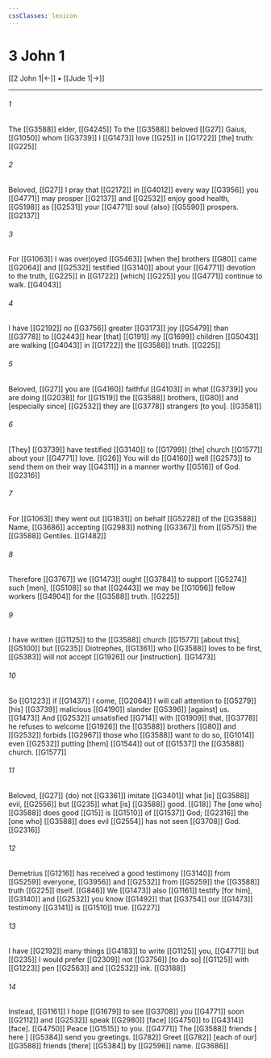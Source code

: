 ```yaml
---
cssClasses: lexicon
---
```


# 3 John 1

[[2 John 1|←]] • [[Jude 1|→]]

---

###### 1
The [[G3588]] elder, [[G4245]] To the [[G3588]] beloved [[G27]] Gaius, [[G1050]] whom [[G3739]] I [[G1473]] love [[G25]] in [[G1722]] [the] truth: [[G225]]

###### 2
Beloved, [[G27]] I pray that [[G2172]] in [[G4012]] every way [[G3956]] you [[G4771]] may prosper [[G2137]] and [[G2532]] enjoy good health, [[G5198]] as [[G2531]] your [[G4771]] soul {also} [[G5590]] prospers. [[G2137]]

###### 3
For [[G1063]] I was overjoyed [[G5463]] [when the] brothers [[G80]] came [[G2064]] and [[G2532]] testified [[G3140]] about your [[G4771]] devotion to the truth, [[G225]] in [[G1722]] [which] [[G225]] you [[G4771]] continue to walk. [[G4043]]

###### 4
I have [[G2192]] no [[G3756]] greater [[G3173]] joy [[G5479]] than [[G3778]] to [[G2443]] hear [that] [[G191]] my [[G1699]] children [[G5043]] are walking [[G4043]] in [[G1722]] the [[G3588]] truth. [[G225]]

###### 5
Beloved, [[G27]] you are [[G4160]] faithful [[G4103]] in what [[G3739]] you are doing [[G2038]] for [[G1519]] the [[G3588]] brothers, [[G80]] and [especially since] [[G2532]] they are [[G3778]] strangers [to you]. [[G3581]]

###### 6
[They] [[G3739]] have testified [[G3140]] to [[G1799]] [the] church [[G1577]] about your [[G4771]] love. [[G26]] You will do [[G4160]] well [[G2573]] to send them on their way [[G4311]] in a manner worthy [[G516]] of God. [[G2316]]

###### 7
For [[G1063]] they went out [[G1831]] on behalf [[G5228]] of the [[G3588]] Name, [[G3686]] accepting [[G2983]] nothing [[G3367]] from [[G575]] the [[G3588]] Gentiles. [[G1482]]

###### 8
Therefore [[G3767]] we [[G1473]] ought [[G3784]] to support [[G5274]] such [men], [[G5108]] so that [[G2443]] we may be [[G1096]] fellow workers [[G4904]] for the [[G3588]] truth. [[G225]]

###### 9
I have written [[G1125]] to the [[G3588]] church [[G1577]] [about this], [[G5100]] but [[G235]] Diotrephes, [[G1361]] who [[G3588]] loves to be first, [[G5383]] will not accept [[G1926]] our [instruction]. [[G1473]]

###### 10
So [[G1223]] if [[G1437]] I come, [[G2064]] I will call attention to [[G5279]] [his] [[G3739]] malicious [[G4190]] slander [[G5396]] [against] us. [[G1473]] And [[G2532]] unsatisfied [[G714]] with [[G1909]] that, [[G3778]] he refuses to welcome [[G1926]] the [[G3588]] brothers [[G80]] and [[G2532]] forbids [[G2967]] those who [[G3588]] want to do so, [[G1014]] even [[G2532]] putting [them] [[G1544]] out of [[G1537]] the [[G3588]] church. [[G1577]]

###### 11
Beloved, [[G27]] {do} not [[G3361]] imitate [[G3401]] what [is] [[G3588]] evil, [[G2556]] but [[G235]] what [is] [[G3588]] good. [[G18]] The [one who] [[G3588]] does good [[G15]] is [[G1510]] of [[G1537]] God; [[G2316]] the [one who] [[G3588]] does evil [[G2554]] has not seen [[G3708]] God. [[G2316]]

###### 12
Demetrius [[G1216]] has received a good testimony [[G3140]] from [[G5259]] everyone, [[G3956]] and [[G2532]] from [[G5259]] the [[G3588]] truth [[G225]] itself. [[G846]] We [[G1473]] also [[G1161]] testify [for him], [[G3140]] and [[G2532]] you know [[G1492]] that [[G3754]] our [[G1473]] testimony [[G3141]] is [[G1510]] true. [[G227]]

###### 13
I have [[G2192]] many things [[G4183]] to write [[G1125]] you, [[G4771]] but [[G235]] I would prefer [[G2309]] not [[G3756]] [to do so] [[G1125]] with [[G1223]] pen [[G2563]] and [[G2532]] ink. [[G3188]]

###### 14
Instead, [[G1161]] I hope [[G1679]] to see [[G3708]] you [[G4771]] soon [[G2112]] and [[G2532]] speak [[G2980]] [face] [[G4750]] to [[G4314]] [face]. [[G4750]] Peace [[G1515]] to you. [[G4771]] The [[G3588]] friends [ here ] [[G5384]] send you greetings. [[G782]] Greet [[G782]] [each of our] [[G3588]] friends [there] [[G5384]] by [[G2596]] name. [[G3686]]

